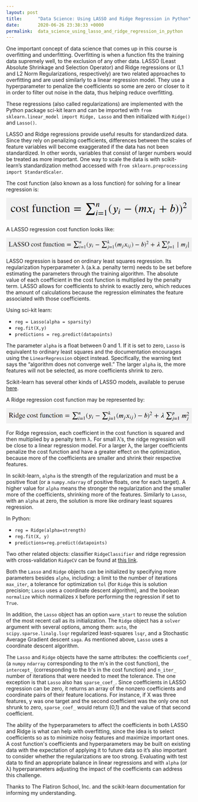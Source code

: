 ```yaml
---
layout: post
title:      "Data Science: Using LASSO and Ridge Regression in Python"
date:       2020-06-26 23:38:33 +0000
permalink:  data_science_using_lasso_and_ridge_regression_in_python
---
```



One important concept of data science that comes up in this course is overfitting and underfitting.  Overfitting is when a function fits the training data supremely well, to the exclusion of any other data.  LASSO (Least Absolute Shrinkage and Selection Operator) and Ridge regressions or (L1 and L2 Norm Regularizations, respectively) are two related approaches to overfitting and are used similarly to a linear regression model.  They use a hyperparameter to penalize the coefficients so some are zero or closer to it in order to filter out noise in the data, thus helping reduce overfitting.

These regressions (also called regularizations) are implemented with the Python package sci-kit learn and can be imported with `from sklearn.linear_model import Ridge, Lasso` and then initialized with `Ridge()` and `Lasso()`.

LASSO and Ridge regressions provide useful results for standardized data.  Since they rely on penalizing coefficients, differences between the scales of feature variables will become exaggerated if the data has not been standardized.  In other words, variables that consist of larger numbers would be treated as more important.  One way to scale the data is with scikit-learn’s standardization method accessed with `from sklearn.preprocessing import StandardScaler`.

The cost function (also known as a loss function) for solving for a linear regression is:

![the sum from i=1 to n for (y_i minus (m times x_i plus b)) squared](https://raw.githubusercontent.com/bronwencc/bronwencc.github.io/master/img/posts/cost-function.png)

A LASSO regression cost function looks like:

![the cost function with the addition of lambda times the sum from j = 1 to p for the absolute value of m_j](https://raw.githubusercontent.com/bronwencc/bronwencc.github.io/master/img/posts/lasso-cost-function.png)

LASSO regression is based on ordinary least squares regression.  Its regularization hyperparameter λ (a.k.a. penalty term) needs to be set before estimating the parameters through the training algorithm.  The absolute value of each coefficient in the cost function is multiplied by the penalty term. LASSO allows for coefficients to shrink to exactly zero, which reduces the amount of calculations because the regression eliminates the feature associated with those coefficients.

Using sci-kit learn:
* `reg = Lasso(alpha = sparsity)`
* `reg.fit(X,y)`
* `predictions = reg.predict(datapoints)`

The parameter `alpha` is a float between 0 and 1.  If it is set to zero, `Lasso` is equivalent to ordinary least squares and the documentation encourages using the `LinearRegression` object instead.  Specifically, the warning text says the “algorithm does not converge well.”  The larger `alpha` is, the more features will not be selected, as more coefficients shrink to zero.

Scikit-learn has several other kinds of LASSO models, available to peruse [here](https://scikit-learn.org/stable/modules/linear_model.html#lasso).

A Ridge regression cost function may be represented by:

![the cost function with the addition of lambda times the sum from j = 1 to p for m_j squared](https://raw.githubusercontent.com/bronwencc/bronwencc.github.io/master/img/posts/ridge-cost-function.png)

For Ridge regression, each coefficient in the cost function is squared and then multiplied by a penalty term λ.  For small λ’s, the ridge regression will be close to a linear regression model.  For a larger λ, the larger coefficients penalize the cost function and have a greater effect on the optimization, because more of the coefficients are smaller and shrink their respective features.

In scikit-learn, `alpha` is the strength of the regularization and must be a positive float (or a `numpy.ndarray` of positive floats, one for each target).  A higher value for `alpha` means the stronger the regularization and the smaller more of the coefficients, shrinking more of the features.  Similarly to `Lasso`, with an `alpha` at zero, the solution is more like ordinary least squares regression.

In Python:
* `reg = Ridge(alpha=strength)`
* `reg.fit(X, y)`
* `predictions=reg.predict(datapoints)`

Two other related objects: classifier `RidgeClassifier` and ridge regression with cross-validation `RidgeCV` can be found at [this link](https://scikit-learn.org/stable/modules/linear_model.html#ridge-regression).

Both the `Lasso` and `Ridge` objects can be initialized by specifying more parameters besides `alpha`, including: a limit to the number of iterations `max_iter`, a tolerance for optimization `tol` (for `Ridge` this is solution precision; `Lasso` uses a coordinate descent algorithm), and the boolean `normalize` which normalizes `X` before performing the regression if set to `True`.

In addition, the `Lasso` object has an option `warm_start` to reuse the solution of the most recent call as its initialization. The `Ridge` object has a `solver` argument with several options, among them: `auto`, the `scipy.sparse.linalg.lsqr` regularized least-squares `lsqr`, and a Stochastic Average Gradient descent `saga`.  As mentioned above, `Lasso` uses a coordinate descent algorithm.

The `Lasso` and `Ridge` objects have the same attributes: the coefficients `coef_` (a `numpy` `ndarray` corresponding to the m's in the cost function), the `intercept_` (corresponding to the b's in the cost function) and `n_iter_` number of iterations that were needed to meet the tolerance.  The one exception is that `Lasso` also has `sparse_coef_`. Since coefficients in LASSO regression can be zero, it returns an array of the nonzero coefficients and coordinate pairs of their feature locations.  For instance, if X was three features, y was one target and the second coefficient was the only one not shrunk to zero, `sparse_coef_` would return (0,1) and the value of that second coefficient.
 
The ability of the hyperparameters to affect the coefficients in both LASSO and Ridge is what can help with overfitting, since the idea is to select coefficients so as to minimize noisy features and maximize important ones.  A cost function's coefficients and hyperparameters may be built on existing data with the expectation of applying it to future data so it’s also important to consider whether the regularizations are too strong.  Evaluating with test data to find an appropriate balance in linear regressions and with `alpha` (or λ) hyperparameters adjusting the impact of the coefficients can address this challenge.

Thanks to The Flatiron School, Inc. and the scikit-learn documentation for informing my understanding.
